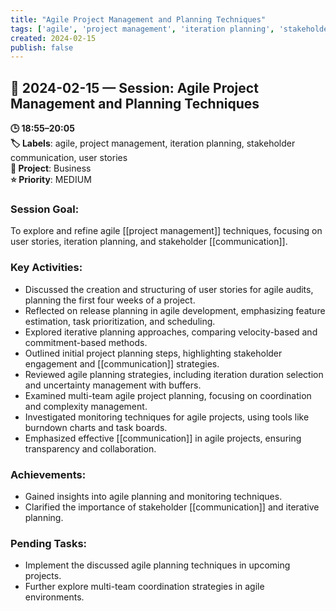 ```yaml
---
title: "Agile Project Management and Planning Techniques"
tags: ['agile', 'project management', 'iteration planning', 'stakeholder communication', 'user stories']
created: 2024-02-15
publish: false
---
```


## 📅 2024-02-15 — Session: Agile Project Management and Planning Techniques

**🕒 18:55–20:05**  
**🏷️ Labels**: agile, project management, iteration planning, stakeholder communication, user stories  
**📂 Project**: Business  
**⭐ Priority**: MEDIUM  


### Session Goal:
To explore and refine agile [[project management]] techniques, focusing on user stories, iteration planning, and stakeholder [[communication]].

### Key Activities:
- Discussed the creation and structuring of user stories for agile audits, planning the first four weeks of a project.
- Reflected on release planning in agile development, emphasizing feature estimation, task prioritization, and scheduling.
- Explored iterative planning approaches, comparing velocity-based and commitment-based methods.
- Outlined initial project planning steps, highlighting stakeholder engagement and [[communication]] strategies.
- Reviewed agile planning strategies, including iteration duration selection and uncertainty management with buffers.
- Examined multi-team agile project planning, focusing on coordination and complexity management.
- Investigated monitoring techniques for agile projects, using tools like burndown charts and task boards.
- Emphasized effective [[communication]] in agile projects, ensuring transparency and collaboration.

### Achievements:
- Gained insights into agile planning and monitoring techniques.
- Clarified the importance of stakeholder [[communication]] and iterative planning.

### Pending Tasks:
- Implement the discussed agile planning techniques in upcoming projects.
- Further explore multi-team coordination strategies in agile environments.
